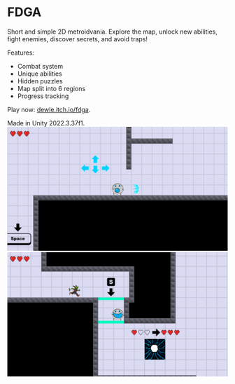 # FDGA
Short and simple 2D metroidvania. Explore the map, unlock new abilities, fight enemies, discover secrets, and avoid traps!

Features:
* Combat system
* Unique abilities
* Hidden puzzles 
* Map split into 6 regions
* Progress tracking

Play now: [dewle.itch.io/fdga](https://dewle.itch.io/fdga).

Made in Unity 2022.3.37f1.
![FDGA Gameplay1](Assets/sprites/SS/jIDSEJ.png)
![FDGA Gameplay2](Assets/sprites/SS/6K58Zw.png)
